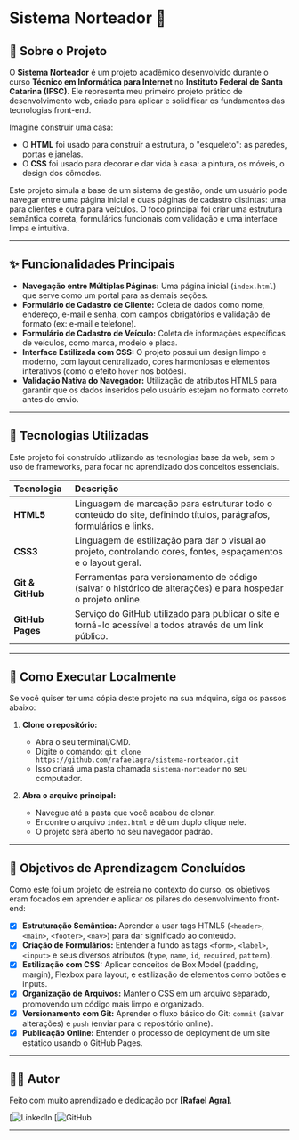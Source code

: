 # Sistema Norteador 🚀

## 📜 Sobre o Projeto

O **Sistema Norteador** é um projeto acadêmico desenvolvido durante o curso **Técnico em Informática para Internet** no **Instituto Federal de Santa Catarina (IFSC)**. Ele representa meu primeiro projeto prático de desenvolvimento web, criado para aplicar e solidificar os fundamentos das tecnologias front-end.

Imagine construir uma casa:
* O **HTML** foi usado para construir a estrutura, o "esqueleto": as paredes, portas e janelas.
* O **CSS** foi usado para decorar e dar vida à casa: a pintura, os móveis, o design dos cômodos.

Este projeto simula a base de um sistema de gestão, onde um usuário pode navegar entre uma página inicial e duas páginas de cadastro distintas: uma para clientes e outra para veículos. O foco principal foi criar uma estrutura semântica correta, formulários funcionais com validação e uma interface limpa e intuitiva.

---

## ✨ Funcionalidades Principais

* **Navegação entre Múltiplas Páginas:** Uma página inicial (`index.html`) que serve como um portal para as demais seções.
* **Formulário de Cadastro de Cliente:** Coleta de dados como nome, endereço, e-mail e senha, com campos obrigatórios e validação de formato (ex: e-mail e telefone).
* **Formulário de Cadastro de Veículo:** Coleta de informações específicas de veículos, como marca, modelo e placa.
* **Interface Estilizada com CSS:** O projeto possui um design limpo e moderno, com layout centralizado, cores harmoniosas e elementos interativos (como o efeito `hover` nos botões).
* **Validação Nativa do Navegador:** Utilização de atributos HTML5 para garantir que os dados inseridos pelo usuário estejam no formato correto antes do envio.

---

## 🚀 Tecnologias Utilizadas

Este projeto foi construído utilizando as tecnologias base da web, sem o uso de frameworks, para focar no aprendizado dos conceitos essenciais.

| Tecnologia | Descrição |
| :--- | :--- |
| **HTML5** | Linguagem de marcação para estruturar todo o conteúdo do site, definindo títulos, parágrafos, formulários e links. |
| **CSS3** | Linguagem de estilização para dar o visual ao projeto, controlando cores, fontes, espaçamentos e o layout geral. |
| **Git & GitHub**| Ferramentas para versionamento de código (salvar o histórico de alterações) e para hospedar o projeto online. |
| **GitHub Pages** | Serviço do GitHub utilizado para publicar o site e torná-lo acessível a todos através de um link público. |

---

## 🔧 Como Executar Localmente

Se você quiser ter uma cópia deste projeto na sua máquina, siga os passos abaixo:

1.  **Clone o repositório:**
    * Abra o seu terminal/CMD.
    * Digite o comando: `git clone https://github.com/rafaelagra/sistema-norteador.git`
    * Isso criará uma pasta chamada `sistema-norteador` no seu computador.

2.  **Abra o arquivo principal:**
    * Navegue até a pasta que você acabou de clonar.
    * Encontre o arquivo `index.html` e dê um duplo clique nele.
    * O projeto será aberto no seu navegador padrão.

---

## 🎯 Objetivos de Aprendizagem Concluídos

Como este foi um projeto de estreia no contexto do curso, os objetivos eram focados em aprender e aplicar os pilares do desenvolvimento front-end:

- [x] **Estruturação Semântica:** Aprender a usar tags HTML5 (`<header>`, `<main>`, `<footer>`, `<nav>`) para dar significado ao conteúdo.
- [x] **Criação de Formulários:** Entender a fundo as tags `<form>`, `<label>`, `<input>` e seus diversos atributos (`type`, `name`, `id`, `required`, `pattern`).
- [x] **Estilização com CSS:** Aplicar conceitos de Box Model (padding, margin), Flexbox para layout, e estilização de elementos como botões e inputs.
- [x] **Organização de Arquivos:** Manter o CSS em um arquivo separado, promovendo um código mais limpo e organizado.
- [x] **Versionamento com Git:** Aprender o fluxo básico do Git: `commit` (salvar alterações) e `push` (enviar para o repositório online).
- [x] **Publicação Online:** Entender o processo de deployment de um site estático usando o GitHub Pages.

---

## 👨‍💻 Autor

Feito com muito aprendizado e dedicação por **[Rafael Agra]**.

[![LinkedIn](https://www.linkedin.com/in/rafael-agra-201005355/)
[![GitHub](https://github.com/rafaelagra)

---
